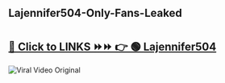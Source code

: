 
 ## Lajennifer504-Only-Fans-Leaked

# <h2><a href="https://clipsfans.com/Lajennifer504&ref=git">🔗 Click to LINKS ⏩⏩ 👉 🟢 Lajennifer504 </a></h2>

<a href="https://clipsfans.com/Lajennifer504&ref=git" rel="nofollow" data-target="animated-image.originalLink"><img src="https://i.ibb.co.com/xMMVF88/686577567.gif" alt="Viral Video Original" style="max-width: 100%; display: inline-block;" data-target="animated-image.originalImage"></a>
